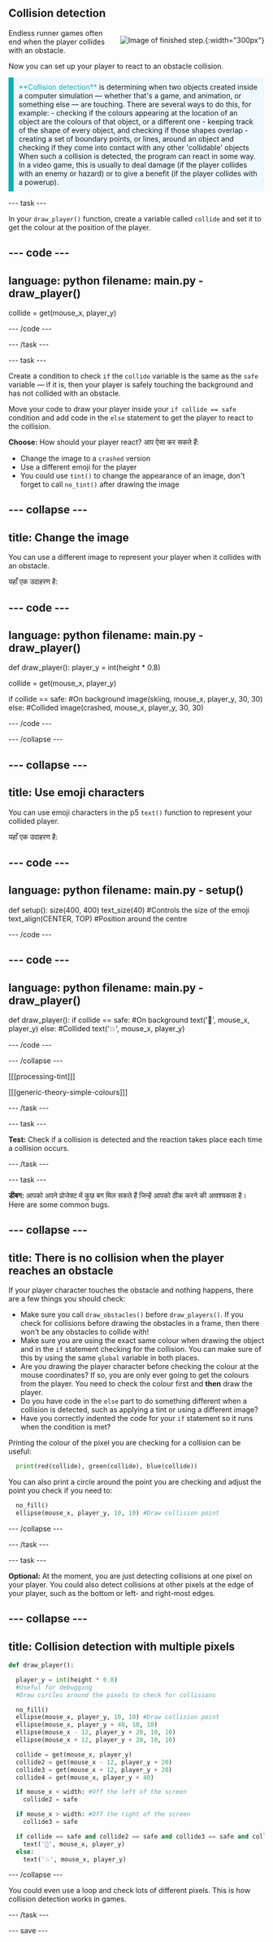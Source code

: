 ## Collision detection

<div style="display: flex; flex-wrap: wrap">
<div style="flex-basis: 200px; flex-grow: 1; margin-right: 15px;">
Endless runner games often end when the player collides with an obstacle.
</div>
<div>

![Image of finished step.](images/collision.png){:width="300px"}

</div>
</div>

Now you can set up your player to react to an obstacle collision.

<p style="border-left: solid; border-width:10px; border-color: #0faeb0; background-color: aliceblue; padding: 10px;">
<span style="color: #0faeb0">**Collision detection**</span> is determining when two objects created inside a computer simulation — whether that's a game, and animation, or something else — are touching. There are several ways to do this, for example: 
  - checking if the colours appearing at the location of an object are the colours of that object, or a different one
  - keeping track of the shape of every object, and checking if those shapes overlap
  - creating a set of boundary points, or lines, around an object and checking if they come into contact with any other 'collidable' objects
When such a collision is detected, the program can react in some way. In a video game, this is usually to deal damage (if the player collides with an enemy or hazard) or to give a benefit (if the player collides with a powerup).
</p>

--- task ---

In your `draw_player()` function, create a variable called `collide` and set it to get the colour at the position of the player.

--- code ---
---
language: python
filename: main.py - draw_player()
---

collide = get(mouse_x, player_y)

--- /code ---

--- /task ---

--- task ---

Create a condition to check `if` the `collide` variable is the same as the `safe` variable — if it is, then your player is safely touching the background and has not collided with an obstacle.

Move your code to draw your player inside your `if collide == safe` condition and add code in the `else` statement to get the player to react to the collision.

**Choose:** How should your player react? आप ऐसा कर सकते हैं:
+ Change the image to a `crashed` version
+ Use a different emoji for the player
+ You could use `tint()` to change the appearance of an image, don't forget to call `no_tint()` after drawing the image

--- collapse ---
---
title: Change the image
---

You can use a different image to represent your player when it collides with an obstacle.

यहाँ एक उदाहरण है:

--- code ---
---
language: python
filename: main.py - draw_player()
---

def draw_player(): player_y = int(height * 0.8)

  collide = get(mouse_x, player_y)

  if collide == safe: #On background image(skiing, mouse_x, player_y, 30, 30) else: #Collided image(crashed, mouse_x, player_y, 30, 30)

--- /code ---

--- /collapse ---

--- collapse ---
---
title: Use emoji characters
---

You can use emoji characters in the p5 `text()` function to represent your collided player.

यहाँ एक उदाहरण है:

--- code ---
---
language: python
filename: main.py - setup()
---

def setup(): size(400, 400) text_size(40) #Controls the size of the emoji text_align(CENTER, TOP) #Position around the centre

--- /code ---

--- code ---
---
language: python
filename: main.py - draw_player()
---

def draw_player(): if collide == safe: #On background text('🎈', mouse_x, player_y) else: #Collided text('💥', mouse_x, player_y)

--- /code ---

--- /collapse ---

[[[processing-tint]]]

[[[generic-theory-simple-colours]]]

--- /task ---

--- task ---

**Test:** Check if a collision is detected and the reaction takes place each time a collision occurs.

--- /task ---

--- task ---

**डीबग:** आपको अपने प्रोजेक्ट में कुछ बग मिल सकते हैं जिन्हें आपको ठीक करने की आवश्यकता है। Here are some common bugs.

--- collapse ---
---
title: There is no collision when the player reaches an obstacle
---

If your player character touches the obstacle and nothing happens, there are a few things you should check:

 - Make sure you call `draw_obstacles()` before `draw_players()`. If you check for collisions before drawing the obstacles in a frame, then there won't be any obstacles to collide with!
 - Make sure you are using the exact same colour when drawing the object and in the `if` statement checking for the collision. You can make sure of this by using the same `global` variable in both places.
 - Are you drawing the player character before checking the colour at the mouse coordinates? If so, you are only ever going to get the colours from the player. You need to check the colour first and **then** draw the player.
 - Do you have code in the `else` part to do something different when a collision is detected, such as applying a tint or using a different image?
 - Have you correctly indented the code for your `if` statement so it runs when the condition is met?

Printing the colour of the pixel you are checking for a collision can be useful:

```python
  print(red(collide), green(collide), blue(collide))
```

You can also print a circle around the point you are checking and adjust the point you check if you need to:

```python
  no_fill()
  ellipse(mouse_x, player_y, 10, 10) #Draw collision point
```

--- /collapse ---

--- /task ---

--- task ---

**Optional:** At the moment, you are just detecting collisions at one pixel on your player. You could also detect collisions at other pixels at the edge of your player, such as the bottom or left- and right-most edges.

--- collapse ---
---
title: Collision detection with multiple pixels
---

```python
def draw_player():

  player_y = int(height * 0.8)
  #Useful for debugging
  #Draw circles around the pixels to check for collisions

  no_fill()
  ellipse(mouse_x, player_y, 10, 10) #Draw collision point
  ellipse(mouse_x, player_y + 40, 10, 10)
  ellipse(mouse_x - 12, player_y + 20, 10, 10)
  ellipse(mouse_x + 12, player_y + 20, 10, 10)

  collide = get(mouse_x, player_y)
  collide2 = get(mouse_x - 12, player_y + 20)
  collide3 = get(mouse_x + 12, player_y + 20)
  collide4 = get(mouse_x, player_y + 40)

  if mouse_x < width: #Off the left of the screen
    collide2 = safe

  if mouse_x > width: #Off the right of the screen
    collide3 = safe

  if collide == safe and collide2 == safe and collide3 == safe and collide4 == safe:
    text('🎈', mouse_x, player_y)
  else:
    text('💥', mouse_x, player_y)
```

--- /collapse ---

You could even use a loop and check lots of different pixels. This is how collision detection works in games.

--- /task ---

--- save ---
